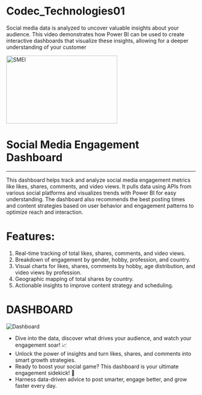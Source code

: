 # Codec_Technologies01
Social media data is analyzed to uncover valuable insights about your audience. This video demonstrates how Power BI can be used to create interactive dashboards that visualize these insights, allowing for a deeper understanding of your customer




<img width="295" height="180" alt="SMEI" src="https://github.com/user-attachments/assets/68e80493-3a4e-4a81-8b80-01d726a4b119" />







# Social Media Engagement Dashboard
---------------------------------
This dashboard helps track and analyze social media engagement metrics like likes, shares, comments, and video views. It pulls data using APIs from various social platforms and visualizes trends with Power BI for easy understanding. The dashboard also recommends the best posting times and content strategies based on user behavior and engagement patterns to optimize reach and interaction.

# Features:
1. Real-time tracking of total likes, shares, comments, and video views.
2. Breakdown of engagement by gender, hobby, profession, and country.
3. Visual charts for likes, shares, comments by hobby, age distribution, and video views by profession.
4. Geographic mapping of total shares by country.
5. Actionable insights to improve content strategy and scheduling.


# DASHBOARD

![Dashboard](https://github.com/user-attachments/assets/457ba732-e777-47f7-8bdf-a7cb61199d74)






- Dive into the data, discover what drives your audience, and watch your engagement soar! 📈  
- Unlock the power of insights and turn likes, shares, and comments into smart growth strategies.  
- Ready to boost your social game? This dashboard is your ultimate engagement sidekick! 🚀  
- Harness data-driven advice to post smarter, engage better, and grow faster every day.  
  
